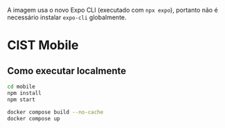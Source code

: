 A imagem usa o novo Expo CLI (executado com `npx expo`), portanto não é necessário instalar `expo-cli` globalmente.

# CIST Mobile



## Como executar localmente

```bash
cd mobile
npm install
npm start
```


```bash
docker compose build --no-cache
docker compose up
```
